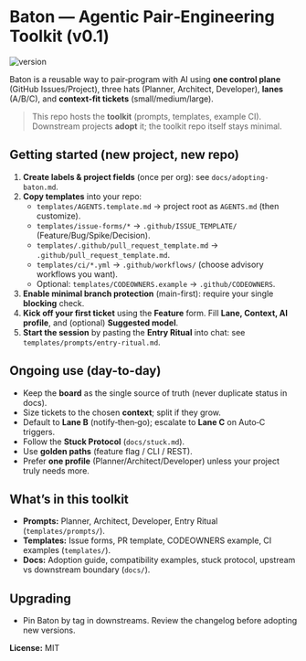 # Baton — Agentic Pair‑Engineering Toolkit (v0.1)

![version](https://img.shields.io/badge/baton-v0.1-blue)

Baton is a reusable way to pair‑program with AI using **one control plane** (GitHub Issues/Project), three hats (Planner, Architect, Developer), **lanes** (A/B/C), and **context‑fit tickets** (small/medium/large).

> This repo hosts the **toolkit** (prompts, templates, example CI). Downstream projects **adopt** it; the toolkit repo itself stays minimal.

## Getting started (new project, new repo)

1. **Create labels & project fields** (once per org): see `docs/adopting-baton.md`.
2. **Copy templates** into your repo:
   - `templates/AGENTS.template.md` → project root as `AGENTS.md` (then customize).
   - `templates/issue-forms/*` → `.github/ISSUE_TEMPLATE/` (Feature/Bug/Spike/Decision).
   - `templates/.github/pull_request_template.md` → `.github/pull_request_template.md`.
   - `templates/ci/*.yml` → `.github/workflows/` (choose advisory workflows you want).
   - Optional: `templates/CODEOWNERS.example` → `.github/CODEOWNERS`.
3. **Enable minimal branch protection** (main-first): require your single **blocking** check.
4. **Kick off your first ticket** using the **Feature** form. Fill **Lane, Context, AI profile**, and (optional) **Suggested model**.
5. **Start the session** by pasting the **Entry Ritual** into chat: see `templates/prompts/entry-ritual.md`.

## Ongoing use (day-to-day)
- Keep the **board** as the single source of truth (never duplicate status in docs).
- Size tickets to the chosen **context**; split if they grow.
- Default to **Lane B** (notify‑then‑go); escalate to **Lane C** on Auto‑C triggers.
- Follow the **Stuck Protocol** (`docs/stuck.md`).
- Use **golden paths** (feature flag / CLI / REST).
- Prefer **one profile** (Planner/Architect/Developer) unless your project truly needs more.

## What’s in this toolkit
- **Prompts:** Planner, Architect, Developer, Entry Ritual (`templates/prompts/`).
- **Templates:** Issue forms, PR template, CODEOWNERS example, CI examples (`templates/`).
- **Docs:** Adoption guide, compatibility examples, stuck protocol, upstream vs downstream boundary (`docs/`).

## Upgrading
- Pin Baton by tag in downstreams. Review the changelog before adopting new versions.

**License:** MIT
